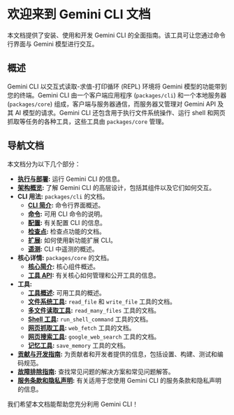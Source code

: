 # 欢迎来到 Gemini CLI 文档

本文档提供了安装、使用和开发 Gemini CLI 的全面指南。该工具可让您通过命令行界面与 Gemini 模型进行交互。

## 概述

Gemini CLI 以交互式读取-求值-打印循环 (REPL) 环境将 Gemini 模型的功能带到您的终端。Gemini CLI 由一个客户端应用程序 (`packages/cli`) 和一个本地服务器 (`packages/core`) 组成，客户端与服务器通信，而服务器又管理对 Gemini API 及其 AI 模型的请求。Gemini CLI 还包含用于执行文件系统操作、运行 shell 和网页抓取等任务的各种工具，这些工具由 `packages/core` 管理。

## 导航文档

本文档分为以下几个部分：

- **[执行与部署](./deployment.md):** 运行 Gemini CLI 的信息。
- **[架构概览](./architecture.md):** 了解 Gemini CLI 的高层设计，包括其组件以及它们如何交互。
- **CLI 用法:** `packages/cli` 的文档。
  - **[CLI 简介](./cli/index.md):** 命令行界面概述。
  - **[命令](./cli/commands.md):** 可用 CLI 命令的说明。
  - **[配置](./cli/configuration.md):** 有关配置 CLI 的信息。
  - **[检查点](./checkpointing.md):** 检查点功能的文档。
  - **[扩展](./extension.md):** 如何使用新功能扩展 CLI。
  - **[遥测](./telemetry.md):** CLI 中遥测的概述。
- **核心详情:** `packages/core` 的文档。
  - **[核心简介](./core/index.md):** 核心组件概述。
  - **[工具 API](./core/tools-api.md):** 有关核心如何管理和公开工具的信息。
- **工具:**
  - **[工具概述](./tools/index.md):** 可用工具的概述。
  - **[文件系统工具](./tools/file-system.md):** `read_file` 和 `write_file` 工具的文档。
  - **[多文件读取工具](./tools/multi-file.md):** `read_many_files` 工具的文档。
  - **[Shell 工具](./tools/shell.md):** `run_shell_command` 工具的文档。
  - **[网页抓取工具](./tools/web-fetch.md):** `web_fetch` 工具的文档。
  - **[网页搜索工具](./tools/web-search.md):** `google_web_search` 工具的文档。
  - **[记忆工具](./tools/memory.md):** `save_memory` 工具的文档。
- **[贡献与开发指南](../CONTRIBUTING.md):** 为贡献者和开发者提供的信息，包括设置、构建、测试和编码规范。
- **[故障排除指南](./troubleshooting.md):** 查找常见问题的解决方案和常见问题解答。
- **[服务条款和隐私声明](./tos-privacy.md):** 有关适用于您使用 Gemini CLI 的服务条款和隐私声明的信息。

我们希望本文档能帮助您充分利用 Gemini CLI！ 